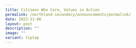 ```yaml
---
title: Citizens Who Care, Values in Action
permalink: /northland-secondary/announcements/permalink/
date: 2023-11-06
layout: post
description: ""
image: ""
variant: tiptap
---
```

